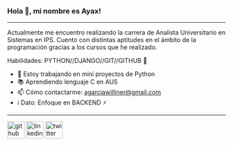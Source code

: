 ### Hola 👋, mi nombre es Ayax!
_________________________________________________________________________________________________
Actualmente me encuentro realizando la carrera de Analista Universitario en Sistemas en IPS. Cuento con distintas aptitudes en el ámbito de la programación gracias a los cursos que he realizado.

Habilidades: PYTHON//DJANGO//GIT//GITHUB 🚀

- 🐍 Estoy trabajando en mini proyectos de Python 
- 📚 Aprendiendo lenguaje C en AUS 
- 📫 Cómo contactarme: agarciawilliner@gmail.com 
- ℹ️ Dato: Enfoque en BACKEND ⚡

_________________________________________________________________________________________________

[<img src='https://cdn.jsdelivr.net/npm/simple-icons@3.0.1/icons/github.svg' alt='github' height='40'>](https://github.com/ayaxgw)  [<img src='https://cdn.jsdelivr.net/npm/simple-icons@3.0.1/icons/linkedin.svg' alt='linkedin' height='40'>](https://www.linkedin.com/in/ayaxgarciawilliner/)  [<img src='https://cdn.jsdelivr.net/npm/simple-icons@3.0.1/icons/twitter.svg' alt='twitter' height='40'>](https://twitter.com/ayaxgw)  

